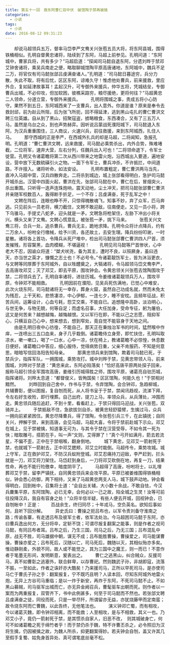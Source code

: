 ```yaml
---
title: 第五十一回　救东阿曹仁双中伏　破馆陶于禁再被擒
categories:
  - 小说
tags:
  - 小说
date: 2016-08-12 09:31:23
---
```

　　却说马超领兵五万，督率马岱李严文鸯关兴张苞五员大将，将东阿县城，围得铁桶相似。孔明自督黄忠诸将，陆续到了东阿，马超上前参见。孔明问道：“东阿城中，曹家兵将，共有多少？”马超启道：“探闻司马懿自退东阿，分遗刘晔于禁邓艾钟舍诸将，乘吴兵南走之便，略取聊城馆陶平原高唐诸地，东阿城中，魏兵不足二万，将官仅有司马懿张郃吕虔满奋诸人。<!-- more -->”孔明道：“司马懿日暮途穷，兵分力散，失此不取，将有后忧，区区东阿，谅难久守！惟虑他处曹兵，前来援救，里应外合，复如延津故事耳！孟起汉升，可专御外来援兵，仲华五将，凭城结垒，专御曹兵出城，不必仰攻，但加软困，彼樵采路穷，粮尽援绝，更将何往？”马超黄忠二人领命，分道立营，专御外来援兵。
　　孔明将围城之事，责成五将小心防守。果然不到五日，东阿城西来了一支曹兵，出人意外。你道是谁？原来是奉令去救封邱，前为赵云所阻，后为张飞所扼，回不得延津，逃到黑山屯扎的曹仁曹洪文聘三位英雄。自从到了黑山，招聚寇盗，掳略粮食，东西凑合，又有了三五万人马，虽然是乌台之众，到也声势赫弈。因听说吕蒙战死濮阳城下，司马懿退入东阿，为汉兵重重围住，三人商议，火速兴兵，前往救援，来到东阿城西，扎住人马。
　　那守西城的正是李严，在西城外扎兵的却是马超，二将闻知，急报孔明。孔明道：“曹仁曹洪文聘，远来救援，司马懿必乘势杀出，内外合势，殊难堵截，二位将军，速弃大营，左右分列，任魏兵出入可也！”二将领命退下，令军士徙营。孔明又令诸葛瞻将第二次从西川带来之地雷火炮，沿西城出入要道，遍地安设，营中放下无数硫磺引火之物。一面下令军士，曹兵冲杀，不许抵拦，中间道路，不许擅入。诸将听命，如法安设。
　　孔明布置粗定，曹仁曹洪两马当先，直冲入马超中营，汉兵四散奔走。二将杀到城边，城上张郃看得明白，急护司马懿开城杀出。汉营中四面火起，曹洪在先，张郃司马懿在中，曹仁在后，冒烟突火，杀出重围。只听得一迭声连珠炮响，震天动地，尘土冲天，把司马懿张郃曹仁曹洪并亲随军校数百人，轰得断手折足，一个不存；吕虔满奋，死于乱军之中！
　　文聘在阵后，连眼也睁不开，只惊得魄散魂飞，知事不妙，弃了众军，匹马奔逃。只见前头一员老将，横刀截住，文聘不敢迎敌，往南便走。又见一员小将，跨下乌骓马，手提丈八蛇矛，迎头就是一矛。文聘急将枪架住，左胁下冲出小将关兴。横头又来了文鸯。文聘心慌意乱，被张苞一矛，挑下马来。
　　张苞关兴文鸯三将，合兵一处，追杀曹兵，曹兵无主，跪地求降。孔明令众将计点降兵，约有二万余人，吩咐全行缴械，给予川资，各还故土，去安生理。降兵纷纷叩谢，一时星散。诸将各上首功，令降兵从死尸堆中，检出司马懿张郃曹仁曹洪四人尸首，须发摧残，形容黧黑，血肉模糊，不堪逼视！
　　孔明见司马懿等尸首惨状，心中老大不忍，因谕众将道：“桀犬吠尧，备为其主，遭时不良，以殒厥身，虽曰违天，亦当世之英才，慷慨之志士也！不必号令。”令诸葛靓饬军士，皆为沐浴更衣，与文聘等同厚葬于东阿城外，自以牲醴奠之，大犒诸将，令马超领马岱文鸯李严，去高唐攻邓艾；灭了邓艾，即去平原，围攻钟会。令黄忠领关兴张苞去馆陶围攻于禁，二将领兵去了。孔明自率诸将，进驻历城。令姜维诸葛靓领兵万人，围攻平原，令钟邓不能相救。
　　孔明因前在濮阳，见吴兵死伤满地，已觉心中难安，此次火烧东阿，司马懿诸将无一幸存，葬身火窟，虽然自己功成名就，然而未免太为残忍，上干天和，悲愤凄凉，中心伊郁，一连七夕，睡不安枕。且频年征战，积苦兵间，运筹设计，心血亏耗，怨艾交乘，不能自已。追想隆中高卧，淡泊明心，与世无争，与物无兢，何等自足；而虚名召事，大任加身，受命专征，躬为屠伯，这又是何苦来？越想越悔，越悔越恨。又以军行在即，不能以己之志愿，阻抑军心，只横亘自己心中，想来想去，想到窄处，竟自觉不能容身于天地之间。
　　由是孔明日夜中心彷徨，不能自己，那天正在秉烛治军书的时间，猛然喉中作痒，一连喷出三五口血来，身子几乎栽倒。诸葛瞻侍立身旁，即忙扶住，孔明叫取凉水，嗽一嗽口，喝了一口水，心中一凉，伏在椅上，教诸葛瞻不必惊惶，休息数日便好。诸葛瞻口中答应，细心服侍，觉得病势日重，父亲不肯服药，不知是何意思，暗暗写信回洛阳告知母亲。
　　那黄忠领兵来到馆陶，欺着司马懿已死，于禁兵少，指挥军队，一拥围城，乘势攻打。城中刘晔于禁，见黄忠带领人马，前来围城，刘晔对于禁道：“黄忠来此，东阿必陷落矣！”恰好高唐平原两处探子回来，报称马超引领全军围攻高唐，姜维引历城得胜之师，围攻平原，诸葛亮自驻历城，指挥诸将。刘晔太息道：“都督俊义，皆殉国矣！区区馆陶，何能久也！”于禁相对黯然。
　　刘晔回到自己舍中，作书与于禁，令弃馆陶，会合钟邓，急趋柳城，共辅曹彰，便以图报，复自刎而死，从人将书呈于于禁，禁闻讯趋视，流涕下拜，令左右好生收殓，即行埋葬。自己出府，提刀上马，率领众兵，从兵薄处，冲围而走。黄忠领兵随后追赶，不到十里，看看赶上，于禁只得回马迎战，关兴张苞，双骑并上。
　　于禁抵敌不住，急欲拔剑自杀，被黄忠轻舒猿臂，生擒过马，众兵一拥向前紧紧困住。黄忠尽降曹兵，得了馆陶，令张苞引兵三千，在此镇抚；自同关兴，押解于禁，来到高唐，会见马超，马超大喜，令将于禁前赴城下示众。邓艾在城上，见于禁被擒，知道事无可为，与其令于禁在汉营受辱，不如令其一死为快；暗取雕弓，搭箭在手，叫一声“文则，艾得罪了！”真个弓开如满月，箭去若流星，不偏不歪，正中在于禁咽喉，翻身倒地。
　　城下黄忠，见邓艾一箭射死于禁，也就城下一箭射去，正中邓艾腮颊，邓艾立时栽倒。马超传令，乘势攻城。城上守军，正在救护邓艾，不防汉兵蚁附登城。邓艾忍痛持刀迎敌，李严赶到，拦头就是一刀，邓艾将刀架住。马岱赶到身后，一刀将邓艾砍倒在地，再复一刀，结果性命，再也不能行险徼幸，暗度阴平了。
　　马超得了高唐，吩咐将士，以礼埋葬邓艾于禁，留李严镇抚，自同黄忠领兵来会攻平原。平原已被姜维围得铁桶相似，钟会悉心防御，两下相持，又来了马超黄忠两支人马，城下鼓声动地。钟会看得明白，回到帐中，召集将士道：“会自出关辅，大小数十余战，不敢自怯，今汉兵麇集平原，东阿馆陶，必已无幸，会何必以一己之故，陷全城之生灵！汝等可前往投降汉兵，我自有容身之处！”众将半信半疑，有些人便去开城，回视钟会，已自刎帐中！正是：
　　百战余生，终归同尽；十年戎马，空负英名。欲知后事如何，且听下回分解。
　　异史氏曰：曹操之扼吕布也，以军令责刘备守淮南之路；传谕各寨，有走透吕布及彼军士者，依军法处治。今马超困司马懿于东阿，亦曰曹兵逸出何方，无分将卒，定斩不饶；可谓尽报复翻案之能事，则是作者之视司马懿，有同吕布者耳。吕布之后，乃生三国，司马之后，乃无三国；吕布混乱中原，战无不胜，司马雄据中朝，谋无不成；吕布能胜曹操，曹操爱之，司马能谋曹操，曹操亦爱之；吕布死后，汉随以亡，司马死后，魏随以灭，其相似殆亦多矣。惟动静刚柔，外貌不同，故人或不能觉之，其为三国中之魔王，则一而已！不意作者于笔墨无形间，发明斯意，爰表出之。
　　曹仁之逃黑山，纠合贼众，反援司马，真不如曹彰之逃塞外，联合鲜卑，以存曹祀。然则魏武子孙，非胡即寇，流落不振，一至如此，作者之诛奸亦大酷矣！乃来援司马，正所以早死司马，是亦使司马亡于曹氏子孙之手：翻案报复，宁不既巧且明？人读本回，尽知东阿城外地雷火炮，无异上方谷司马重临；是以一炸于新安，再炸于东阿，不死司马懿不止。不如黑山募贼，司马驱军出城而亡，亦无异金阙召兵，曹髦驱车出朝而死。则作者以一案而为两重报复，双管齐下，书中此例甚多，何至于司马懿而不然也。若张郃文聘吕虔满奋之徒，同役而死，只是一举尽歼，所谓留亦无益，亦犹烧藤甲而定南蛮；故令烧东阿而亡曹魏，以此告终，无他笔法也。
　　演义钟邓亡蜀，而有相攻，今以诸葛灭魏，即令钟邓相离，而不能救；人至相攻，是与不相救，其义一也。乃邓艾小子，竟仍一箭射死于禁，是其惯杀自家人，旧恶不改，　则其城破身亡，何可不如诸葛瞻之死于绵竹者乎！而于禁仍杀于魏，特不许曹丕杀之，必令照旧为汉将生擒，仍因被擒之故，为魏人所杀，抑更翻案得妙。若夫钟会自刎，盖又许其几至假手复蜀、姑免身首异处、真可谓笔底丝毫不松。